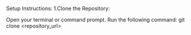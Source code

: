 Setup Instructions:
1.Clone the Repository:

Open your terminal or command prompt.
Run the following command:
git clone <repository_url>


